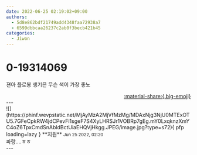 ```yaml
---
date: 2022-06-25 02:19:02+09:00
authors:
  - 5d8e862bdf21749add4348faa72938a7
  - 6599dbbcaa26237c2ab0f3becb421b45
categories:
  - Jiwon
---
```


# 0-19314069

<div class="post-container" markdown="1">
<div class="content-container md-sidebar__scrollwrap" markdown="1">

젼아 플로봉 생기믄 무슨 색이 가장 좋노

</div>
</div>

<div style="text-align: right;" markdown="1">
<a href="https://weverse.io/fromis9/fanpost/0-19314069" style="text-align: right;">:material-share:{.big-emoji}</a>
</div>
---

<div class="comments-container md-sidebar__scrollwrap" markdown="1">
<div class="comment" markdown="1">
<div class='id-container' markdown="1">
![](https://phinf.wevpstatic.net/MjAyMzA2MjVfMzMg/MDAxNjg3NjU0MTExOTU5.7GFeCpkRW4jdCPevFi1sgeF7S4XyLHRSJr1VOBRp7gEg.mY0LxqknzXmYC4oZ6TpxCmdSnAbldBctUiaEHQVjHkgg.JPEG/image.jpg?type=s72){ pfp loading=lazy }
**<span class="artist">지원</span>** <small>Jun 25 2022, 02:20</small><br>
</div>
<div class='comment-body' markdown="1">
파랑....ㅎㅎ
</div>
</div>
</div>
---

